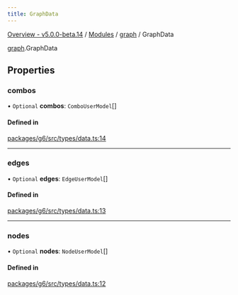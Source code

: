 ```yaml
---
title: GraphData
---
```


[Overview - v5.0.0-beta.14](../../README.en.md) / [Modules](../../modules.en.md) / [graph](../../modules/graph.en.md) / GraphData

[graph](../../modules/graph.en.md).GraphData

## Properties

### combos

• `Optional` **combos**: `ComboUserModel`[]

#### Defined in

[packages/g6/src/types/data.ts:14](https://github.com/antvis/G6/blob/61e525e59b/packages/g6/src/types/data.ts#L14)

---

### edges

• `Optional` **edges**: `EdgeUserModel`[]

#### Defined in

[packages/g6/src/types/data.ts:13](https://github.com/antvis/G6/blob/61e525e59b/packages/g6/src/types/data.ts#L13)

---

### nodes

• `Optional` **nodes**: `NodeUserModel`[]

#### Defined in

[packages/g6/src/types/data.ts:12](https://github.com/antvis/G6/blob/61e525e59b/packages/g6/src/types/data.ts#L12)
